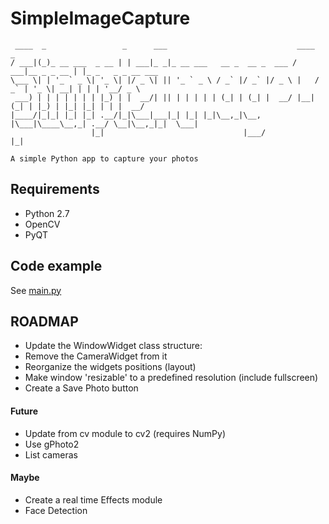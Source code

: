 # SimpleImageCapture
```
 ____  _                 _      ___                             ____            _                  
/ ___|(_)_ __ ___  _ __ | | ___|_ _|_ __ ___   __ _  __ _  ___ / ___|__ _ _ __ | |_ _   _ _ __ ___
\___ \| | '_ ` _ \| '_ \| |/ _ \| || '_ ` _ \ / _` |/ _` |/ _ \ |   / _` | '_ \| __| | | | '__/ _ \
 ___) | | | | | | | |_) | |  __/| || | | | | | (_| | (_| |  __/ |__| (_| | |_) | |_| |_| | | |  __/
|____/|_|_| |_| |_| .__/|_|\___|___|_| |_| |_|\__,_|\__, |\___|\____\__,_| .__/ \__|\__,_|_|  \___|
                  |_|                               |___/                |_|                       

A simple Python app to capture your photos
 ```

## Requirements
- Python 2.7
- OpenCV
- PyQT

## Code example

See [main.py](../master/main.py)


## ROADMAP
- Update the WindowWidget class structure:
 - Remove the CameraWidget from it
 - Reorganize the widgets positions (layout)
 - Make window 'resizable' to a predefined resolution (include fullscreen)
- Create a Save Photo button

#### Future
- Update from cv module to cv2 (requires NumPy)
- Use gPhoto2
 - List cameras

#### Maybe
- Create a real time Effects module
- Face Detection
